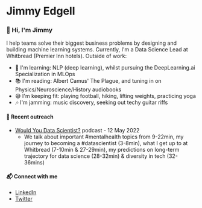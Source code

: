 # Jimmy Edgell
### 👋 Hi, I'm Jimmy

I help teams solve their biggest business problems by designing and building machine learning systems. Currently, I'm a Data Science Lead at Whitbread (Premier Inn hotels). Outside of work:

- 🌱 I'm learning: NLP (deep learning), whilst pursuing the DeepLearning.ai Specialization in MLOps
- 📚 I'm reading: Albert Camus' The Plague, and tuning in on Physics/Neuroscience/History audiobooks
- 😅 I'm keeping fit: playing football, hiking, lifting weights, practicing yoga
- 🎶 I'm jamming: music discovery, seeking out techy guitar riffs

#### 📝 Recent outreach
- [Would You Data Scientist?](https://open.spotify.com/episode/7mkGMifHYzFdoa91H5yfVw?si=_FEcj5oyQHyDbtr-fmY-gg&nd=1) podcast - 12 May 2022
  *  We talk about important #mentalhealth topics from 9-22min, my journey to becoming a #datascientist (3-8min), what I get up to at Whitbread (7-10min & 27-29min), my predictions on long-term trajectory for data science (28-32min) & diversity in tech (32-36mins)

#### 📬 Connect with me
- [LinkedIn](https://www.linkedin.com/in/jamesedgell/)
- [Twitter](https://twitter.com/jimmyedgell)
